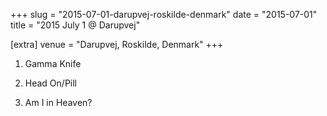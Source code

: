 +++
slug = "2015-07-01-darupvej-roskilde-denmark"
date = "2015-07-01"
title = "2015 July 1 @ Darupvej"

[extra]
venue = "Darupvej, Roskilde, Denmark"
+++

 1. Gamma Knife

 2. Head On/Pill

 3. Am I in Heaven?


